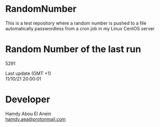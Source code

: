 # RandomNumber    
This is a test repository where a random number is pushed to a file automatically passwordless from a cron job in my Linux CentOS server    
# Random Number of the last run   
5291
      
Last update (GMT +1)    
11/10/21 20:00:01
# Developer    
Hamdy Abou El Anein   
hamdy.aea@protonmail.com
